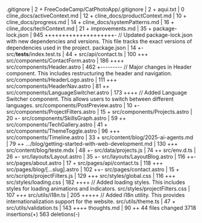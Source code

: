 .gitignore                                         |   2 +
 FreeCodeCamp/CatPhotoApp/.gitignore                |   2 +
 aqui.txt                                           |   0
 cline_docs/activeContext.md                        |  12 +
 cline_docs/productContext.md                       |  10 +
 cline_docs/progress.md                             |  14 +
 cline_docs/systemPatterns.md                       |  16 +
 cline_docs/techContext.md                          |  21 +
 improvements.md                                    |  35 +
package-lock.json                                  | 945 ++++++++++++++++++++-  // Updated package-lock.json with new dependencies and versions. This file tracks the exact versions of dependencies used in the project.
 package.json                                       |  14 +-
 src/__tests__/index.test.ts                        |  44 +
 src/api/contact.ts                                 | 100 +++
 src/components/ContactForm.astro                   | 186 ++++
src/components/Header.astro                        | 462 +--------- // Major changes in Header component. This includes restructuring the header and navigation.
 src/components/HeaderLogo.astro                    | 111 +++
 src/components/HeaderNav.astro                     |  81 ++
src/components/LanguageSwitcher.astro              | 173 ++++ // Added Language Switcher component. This allows users to switch between different languages.
 src/components/PostPreview.astro                   |  10 +-
 src/components/ProjectFilters.astro                |  15 +
 src/components/Projects.astro                      |  20 +-
 src/components/SkillsGraph.astro                   |  59 ++
 src/components/TechGallery.astro                   |  41 +
 src/components/ThemeToggle.astro                   |  96 +++
 src/components/Timeline.astro                      |  33 +
 src/content/blog/2025-ai-agents.md                 |  79 ++
 .../blog/getting-started-with-web-development.md   | 130 +++
 src/content/blog/teste.mdx                         |  48 +-
 src/data/projects.js                               |  74 ++
 src/env.d.ts                                       |  26 +-
 src/layouts/Layout.astro                           |  35 +-
 src/layouts/LayoutBlog.astro                       | 116 ++-
 src/pages/about.astro                              |  17 +
 src/pages/api/contact.ts                           | 118 +++
 src/pages/blog/[...slug].astro                     | 102 ++-
 src/pages/contact.astro                            |  15 +
 src/scripts/projectFilters.js                      | 129 +++
 src/styles/global.css                              | 116 +++
src/styles/loading.css                             | 182 ++++ // Added loading styles. This includes styles for loading animations and indicators.
 src/styles/projectFilters.css                      | 107 +++
src/utils/i18n.ts                                  | 205 +++++ // Added i18n utility. This provides internationalization support for the website.
 src/utils/theme.ts                                 |  47 +
 src/utils/validation.ts                            | 143 ++++
 thoughts.md                                        |  90 ++
 44 files changed 3718 insertions(+) 563 deletions(-)
